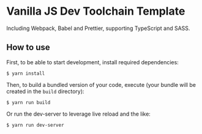 # Vanilla JS Dev Toolchain Template

Including Webpack, Babel and Prettier, supporting TypeScript and SASS.

## How to use

First, to be able to start development, install required dependencies:

```
$ yarn install
```

Then, to build a bundled version of your code, execute (your bundle will be created in the `build` directory):

```
$ yarn run build
```

Or run the dev-server to leverage live reload and the like:

```
$ yarn run dev-server
```
